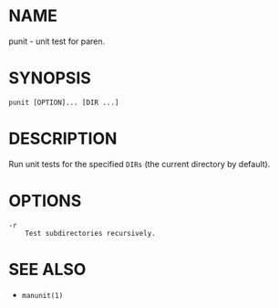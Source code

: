 # NAME
punit - unit test for paren.

# SYNOPSIS

    punit [OPTION]... [DIR ...]

# DESCRIPTION
Run unit tests for the specified `DIRs` (the current directory by default).

# OPTIONS

    -r
        Test subdirectories recursively.

# SEE ALSO
- `manunit(1)`
